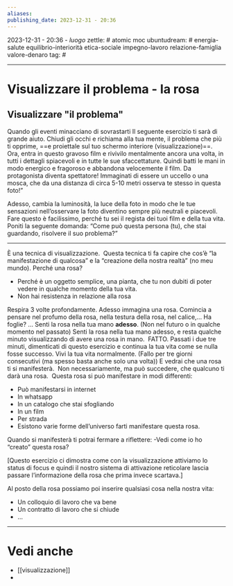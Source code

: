 ```yaml
---
aliases: 
publishing_date: 2023-12-31 - 20:36
---
```

2023-12-31 - 20:36 - *luogo*
zettle: # atomic moc
ubuntudream: # energia-salute equilibrio-interiorità etica-sociale impegno-lavoro relazione-famiglia valore-denaro 
tag: #

---
# Visualizzare il problema - la rosa


## Visualizzare "il problema"

Quando gli eventi minacciano di sovrastarti
Il seguente esercizio ti sarà di grande aiuto. Chiudi gli occhi e richiama alla tua mente, il problema che più ti opprime, ==e proiettale sul tuo schermo interiore (visualizzazione)==. Ora, entra in questo gravoso film e rivivilo mentalmente ancora una volta, in tutti i dettagli spiacevoli e in tutte le sue sfaccettature. Quindi batti le mani in modo energico e fragoroso e abbandona velocemente il film. Da protagonista diventa spettatore! Immaginati di essere un uccello o una mosca, che da una distanza di circa 5-10 metri osserva te stesso in questa foto!”

Adesso, cambia la luminosità, la luce della foto in modo che le tue sensazioni nell’osservare la foto diventino sempre più neutrali e piacevoli. Fare questo è facilissimo, perché tu sei il regista dei tuoi film e della tua vita. Poniti la seguente domanda: “Come può questa persona (tu), che stai guardando, risolvere il suo problema?”

---
È una tecnica di visualizzazione. 
Questa tecnica ti fa capire che cos’è “la manifestazione di qualcosa” e la “creazione della nostra realtà” (no meu mundo).
Perché una rosa?
-   Perché è un oggetto semplice, una pianta, che tu non dubiti di poter vedere in qualche momento della tua vita.
-   Non hai resistenza in relazione alla rosa

Respira 3 volte profondamente.
Adesso immagina una rosa. Comincia a pensare nel profumo della rosa, nella testura della rosa, nel calice,... Ha foglie? …
Senti la rosa nella tua mano **adesso**. (Non nel futuro o in qualche momento nel passato)
Senti la rosa nella tua mano adesso, e resta qualche minuto visualizzando di avere una rosa in mano. 
FATTO.
Passati i due tre minuti, dimenticati di questo esercizio e continua la tua vita come se nulla fosse successo. Vivi la tua vita normalmente.
(Fallo per tre giorni consecutivi (ma spesso basta anche solo una volta))
E vedrai che una rosa ti si manifesterà. 
Non necessariamente, ma può succedere, che qualcuno ti darà una rosa. 
Questa rosa si può manifestare in modi differenti:
-   Può manifestarsi in internet
-   In whatsapp
-   In un catalogo che stai sfogliando
-   In un film
-   Per strada
-   Esistono varie forme dell’universo farti manifestare questa rosa.

Quando si manifesterà ti potrai fermare a riflettere: -Vedi come io ho “creato” questa rosa?

[Questo esercizio ci dimostra come con la visualizzazione attiviamo lo status di focus e quindi il nostro sistema di attivazione reticolare lascia passare l’informazione della rosa che prima invece scartava.]

Al posto della rosa possiamo poi inserire qualsiasi cosa nella nostra vita:
-   Un colloquio di lavoro che va bene
-   Un contratto di lavoro che si chiude
-   …






---
# Vedi anche
- [[visualizzazione]]
- 